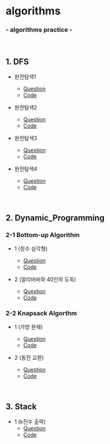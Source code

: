 # algorithms

### - algorithms practice -

<BR>


## 1. DFS

* 완전탐색1
    - [Question](https://github.com/daldalhada/algorithms/blob/main/DFS/BruteForce/1/%EB%AC%B8%EC%A0%9C.PNG)
    - [Code](https://github.com/daldalhada/algorithms/blob/main/DFS/BruteForce/1/main.cpp)

* 완전탐색2
    - [Question](https://github.com/daldalhada/algorithms/blob/main/DFS/BruteForce/2/%EB%AC%B8%EC%A0%9C.PNG)
    - [Code](https://github.com/daldalhada/algorithms/blob/main/DFS/BruteForce/2/main.cpp)

* 완전탐색3 
    - [Question](https://github.com/daldalhada/algorithms/blob/main/DFS/BruteForce/3/%EB%AC%B8%EC%A0%9C.PNG)
    - [Code](https://github.com/daldalhada/algorithms/blob/main/DFS/BruteForce/3/main.cpp)

* 완전탐색4 
    - [Question](https://programmers.co.kr/learn/courses/30/lessons/43165)
    - [Code](https://github.com/daldalhada/algorithms/blob/main/DFS/BruteForce/4/main.cpp)

<BR>

## 2. Dynamic_Programming

### 2-1 Bottom-up Algorithm

* 1 (정수 삼각형)
    - [Question](https://www.acmicpc.net/problem/1932)
    - [Code](https://github.com/daldalhada/algorithms/blob/main/DynamicProgramming/BottomUp/1/main.cpp)

* 2 (알리바바와 40인의 도둑)
    - [Question](https://github.com/daldalhada/algorithms/blob/main/DynamicProgramming/BottomUp/2/%EB%AC%B8%EC%A0%9C.PNG)
    - [Code](https://github.com/daldalhada/algorithms/blob/main/DynamicProgramming/BottomUp/2/main.cpp)

### 2-2 Knapsack Algorthm

* 1 (가방 문제)
    - [Question](https://github.com/daldalhada/algorithms/blob/main/DynamicProgramming/Knapsack/1/%EB%AC%B8%EC%A0%9C.PNG)
    - [Code](https://github.com/daldalhada/algorithms/blob/main/DynamicProgramming/Knapsack/1/main.cpp)

* 2 (동전 교환)
    - [Question](https://github.com/daldalhada/algorithms/blob/main/DynamicProgramming/Knapsack/2/%EB%AC%B8%EC%A0%9C.PNG)
    - [Code](https://github.com/daldalhada/algorithms/blob/main/DynamicProgramming/Knapsack/2/main.cpp)




<BR>

## 3. Stack

* 1 (k진수 출력)
    - [Question](https://github.com/daldalhada/algorithms/blob/main/Stack/1/%EB%AC%B8%EC%A0%9C.PNG)
    - [Code](https://github.com/daldalhada/algorithms/blob/main/Stack/main.cpp)